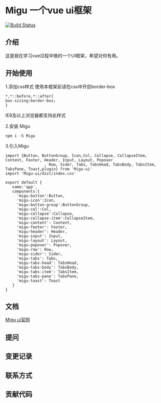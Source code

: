 # Migu 一个vue ui框架

[![Build Status](https://travis-ci.com/aalldd/migu-ui-vue2.svg?branch=master)](https://travis-ci.com/aalldd/migu-ui-vue2)

## 介绍

这是我在学习vue过程中做的一个UI框架，希望对你有用。

## 开始使用

1.添加css样式
  使用本框架前请在css中开启border-box
  ```
  *,*::before,*::after{
  box-sizing:border-box;
  }
  ```
  IE8及以上浏览器都支持此样式

2.安装 Migu
```
npm i -S Migu
```
3.引入Migu
```
import {Button, ButtonGroup, Icon,Col, Collapse, CollapseItem, Content, Footer, Header, Input, Layout, Popover
                 , Row, Sider, Tabs, TabsHead, TabsBody, TabsItem, TabsPane, Toast,plugin} from 'Migu-ui'
import 'Migu-ui/dist/index.css'

export default {
   name:'app',
   components:{
     'migu-button':Button,
     'migu-icon':Icon,
     'migu-button-group':ButtonGroup,
     'migu-col':Col,
     'migu-collapse':Collapse,
     'migu-collapse-item':CollapseItem,
     'migu-content': Content,
     'migu-footer': Footer,
     'migu-header': Header,
     'migu-input': Input,
     'migu-layout': Layout,
     'migu-popover': Popover,
     'migu-row': Row,
     'migu-sider': Sider,
     'migu-tabs': Tabs,
     'migu-tabs-head': TabsHead,
     'migu-tabs-body': TabsBody,
     'migu-tabs-item': TabsItem,
     'migu-tabs-pane': TabsPane,
     'migu-toast': Toast
   }
}
```
## 文档
[Migu ui官网](https://aalldd.github.io/migu-ui-vue2/)
## 提问

## 变更记录

## 联系方式

## 贡献代码



